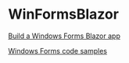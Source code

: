 # WinFormsBlazor

[Build a Windows Forms Blazor app](https://learn.microsoft.com/en-us/aspnet/core/blazor/hybrid/tutorials/windows-forms/)

[Windows Forms code samples](https://learn.microsoft.com/en-us/samples/browse/?expanded=dotnet&products=windows-forms)

